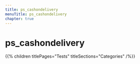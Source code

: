```yaml
---
title: ps_cashondelivery
menuTitle: ps_cashondelivery
chapter: true
---
```


# ps_cashondelivery

{{% children titlePages="Tests" titleSections="Categories" /%}}